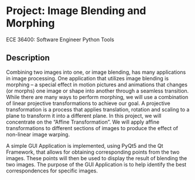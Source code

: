 # Project: Image Blending and Morphing
ECE 36400: Software Engineer Python Tools

## Description
Combining two images into one, or image blending, has many applications in image processing. One application that utilizes image blending is morphing – a special effect in motion pictures and animations that changes (or morphs) one image or shape into another through a seamless transition. While there are many ways to perform morphing, we will use a combination of linear projective transformations to achieve our goal. A projective transformation is a process that applies translation, rotation and scaling to a plane to transform it into a different plane. In this project, we will concentrate on the “Affine Transformation”. We will apply affine transformations to different sections of images to produce the effect of non-linear image warping.

A simple GUI Application is implemented, using PyQt5 and the Qt Framework, that allows for obtaining corresponding points from the two images. These points will then be used to display the result of blending the two images. The purpose of the GUI Application is to help identify the best correspondences for specific images.
